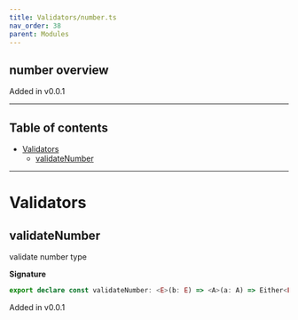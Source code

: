 ```yaml
---
title: Validators/number.ts
nav_order: 38
parent: Modules
---
```


## number overview

Added in v0.0.1

---

<h2 class="text-delta">Table of contents</h2>

- [Validators](#validators)
  - [validateNumber](#validatenumber)

---

# Validators

## validateNumber

validate number type

**Signature**

```ts
export declare const validateNumber: <E>(b: E) => <A>(a: A) => Either<E, number>
```

Added in v0.0.1
